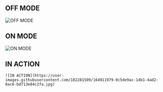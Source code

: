 ## OFF MODE 
  ![OFF MODE](https://user-images.githubusercontent.com/102281509/164884697-ecc8d6e8-1a8c-4135-8738-6e7f3463fe5e.jpg)

## ON MODE 
   ![ON MODE](https://user-images.githubusercontent.com/102281509/164884711-e37386eb-1516-43f8-9428-9bb01b003b77.jpg)

## IN ACTION 
    ![IN ACTION](https://user-images.githubusercontent.com/102281509/164911979-0c5de9ac-14b1-4ad2-8ac6-bd713e84c2fa.jpg)
